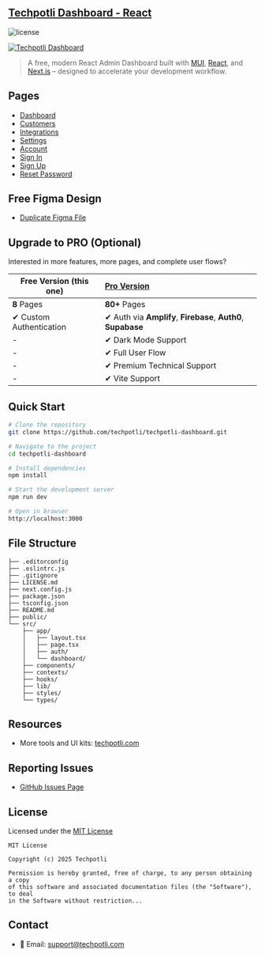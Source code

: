 ## [Techpotli Dashboard - React](https://techpotli.com/dashboard)

![license](https://img.shields.io/badge/license-MIT-blue.svg)

[![Techpotli Dashboard](https://github.com/techpotli/techpotli-dashboard/blob/main/public/assets/thumbnail.png)](https://techpotli.com/dashboard)

> A free, modern React Admin Dashboard built with [MUI](https://mui.com), [React](https://reactjs.org), and [Next.js](https://github.com/vercel/next.js) – designed to accelerate your development workflow.

## Pages

- [Dashboard](https://techpotli.com/dashboard)
- [Customers](https://techpotli.com/dashboard/customers)
- [Integrations](https://techpotli.com/dashboard/integrations)
- [Settings](https://techpotli.com/dashboard/settings)
- [Account](https://techpotli.com/dashboard/account)
- [Sign In](https://techpotli.com/auth/sign-in)
- [Sign Up](https://techpotli.com/auth/sign-up)
- [Reset Password](https://techpotli.com/auth/reset-password)

## Free Figma Design

- [Duplicate Figma File](https://www.figma.com/file/b3L1Np4RYiicZAOMopHNkm/Devias-Dashboard-Design-Library-Kit)

## Upgrade to PRO (Optional)

Interested in more features, more pages, and complete user flows?

| Free Version (this one)     | [Pro Version](https://mui.com/store/items/devias-kit-pro/)                   |
| --------------------------- | :---------------------------------------------------------------------------- |
| **8** Pages                 | **80+** Pages                                                                 |
| ✔ Custom Authentication     | ✔ Auth via **Amplify**, **Firebase**, **Auth0**, **Supabase**                 |
| -                           | ✔ Dark Mode Support                                                           |
| -                           | ✔ Full User Flow                                                              |
| -                           | ✔ Premium Technical Support                                                   |
| -                           | ✔ Vite Support                                                                |

## Quick Start

```bash
# Clone the repository
git clone https://github.com/techpotli/techpotli-dashboard.git

# Navigate to the project
cd techpotli-dashboard

# Install dependencies
npm install

# Start the development server
npm run dev

# Open in browser
http://localhost:3000
```

## File Structure

```
├── .editorconfig
├── .eslintrc.js
├── .gitignore
├── LICENSE.md
├── next.config.js
├── package.json
├── tsconfig.json
├── README.md
├── public/
└── src/
    ├── app/
    │   ├── layout.tsx
    │   ├── page.tsx
    │   ├── auth/
    │   └── dashboard/
    ├── components/
    ├── contexts/
    ├── hooks/
    ├── lib/
    ├── styles/
    └── types/
```

## Resources

- More tools and UI kits: [techpotli.com](https://techpotli.com)

## Reporting Issues

- [GitHub Issues Page](https://github.com/techpotli/techpotli-dashboard/issues)

## License

Licensed under the [MIT License](LICENSE.md)

```
MIT License

Copyright (c) 2025 Techpotli

Permission is hereby granted, free of charge, to any person obtaining a copy
of this software and associated documentation files (the "Software"), to deal
in the Software without restriction...
```

## Contact

- 📧 Email: [support@techpotli.com](mailto:support@techpotli.com)
